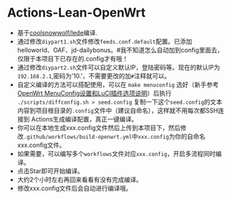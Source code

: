 # Actions-Lean-OpenWrt

- 基于[coolsnowwolf/lede](https://github.com/coolsnowwolf/lede)编译.
- 通过修改`diypart1.sh`文件修改`feeds.conf.default`配置。已添加helloworld、OAF、jd-dailybonus。#我不知道怎么自动加到config里面去，仅限于本项目下已存在的.config才有哦！
- 通过修改`diypart2.sh`文件可以自定义默认IP，登陆密码等。现在的默认IP为`192.168.2.1`,密码为'10.'，不需要更改的加`#`注释就可以。
- 自定义编译的方法可以搭配使用，可以在 `make menuconfig` 选好（新手参考[OpenWrt MenuConfig设置和LuCI插件选项说明](https://mtom.ml/827.html)）后执行 `./scripts/diffconfig.sh > seed.config` 复制一下这个`seed.config`的文本内容到项目根目录的`.config`文件中（建议自命名），这样就不用每次都SSH连接到 Actions生成编译配置，真正一键编译。
- 你可以在本地生成xxx.config文件然后上传到本项目下，然后修改`.github/workflows/build-openwrt.yml`中`xxx.config`为你的自命名xxx.config文件。
- 如果需要，可以编写多个`workflows`文件对应`xxx.config`，开启多流程同时编译。
- 点击Star即可开始编译。
- 大约2个小时左右再回来看看有没有完成编译。
- 修改xxx.config文件后会自动进行编译哦。
